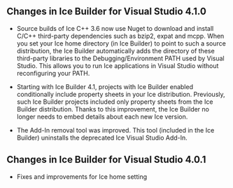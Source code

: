 ## Changes in Ice Builder for Visual Studio 4.1.0

- Source builds of Ice C++ 3.6 now use Nuget to download and install C/C++ third-party 
  dependencies such as bzip2, expat and mcpp. When you set your Ice home directory (in
  Ice Builder) to point to such a source distribution, the Ice Builder automatically adds
  the directory of these third-party libraries to the Debugging/Environment PATH used
  by Visual Studio. This allows you to run Ice applications in Visual Studio without 
  reconfiguring your PATH.

- Starting with Ice Builder 4.1, projects with Ice Builder enabled conditionally include 
  property sheets in your Ice distribution. Previously, such Ice Builder projects included
  only property sheets from the Ice Builder distribution. 
  Thanks to this improvement, the Ice Builder no longer needs to embed details about each 
  new Ice version.

- The Add-In removal tool was improved. This tool (included in the Ice Builder) uninstalls
  the deprecated Ice Visual Studio Add-In.

## Changes in Ice Builder for Visual Studio 4.0.1

- Fixes and improvements for Ice home setting
